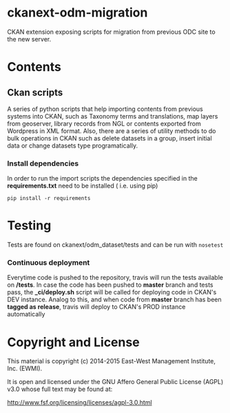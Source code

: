 # ckanext-odm-migration

CKAN extension exposing scripts for migration from previous ODC site to the new server.

# Contents

## Ckan scripts

A series of python scripts that help importing contents from previous systems into CKAN, such as Taxonomy terms and translations, map layers from geoserver, library records from NGL or contents exported from Wordpress in XML format. Also, there are a series of utility methods to do bulk operations in CKAN such as delete datasets in a group, insert initial data or change datasets type programatically.

### Install dependencies

In order to run the import scripts the dependencies specified in the **requirements.txt** need to be installed ( i.e. using pip)

```
pip install -r requirements
```

# Testing

Tests are found on ckanext/odm_dataset/tests and can be run with ```nosetest```

### Continuous deployment

Everytime code is pushed to the repository, travis will run the tests available on **/tests**. In case the code has been pushed to **master** branch and tests pass, the **_ci/deploy.sh** script will be called for deploying code in CKAN's DEV instance. Analog to this, and when code from **master** branch has been **tagged as release**, travis will deploy to CKAN's PROD instance automatically

# Copyright and License

This material is copyright (c) 2014-2015 East-West Management Institute, Inc. (EWMI).

It is open and licensed under the GNU Affero General Public License (AGPL) v3.0 whose full text may be found at:

http://www.fsf.org/licensing/licenses/agpl-3.0.html

